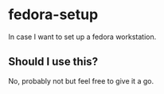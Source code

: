 # fedora-setup
In case I want to set up a fedora workstation.

## Should I use this?
No, probably not but feel free to give it a go. 
